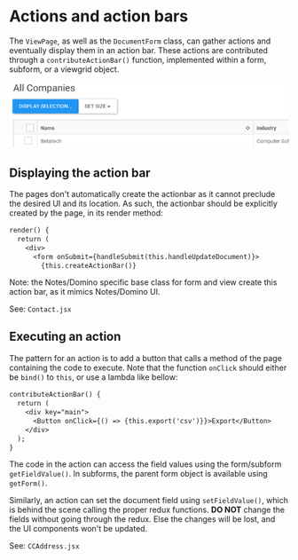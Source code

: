 # Actions and action bars

The `ViewPage`, as well as the `DocumentForm` class, can gather actions and eventually display them in an action bar. These actions are contributed through a `contributeActionBar()` function, implemented within a form, subform, or a viewgrid object.

![](sampleactionbar.png)

## Displaying the action bar

The pages don't automatically create the actionbar as it cannot preclude the desired UI and its location. As such, the actionbar should be explicitly created by the page, in its render method:

    render() {
      return (
        <div>
          <form onSubmit={handleSubmit(this.handleUpdateDocument)}>
            {this.createActionBar()}

Note: the Notes/Domino specific base class for form and view create this action bar, as it mimics Notes/Domino UI.

See: `Contact.jsx`

## Executing an action

The pattern for an action is to add a button that calls a method of the page containing the code to execute.
Note that the function `onClick` should either be `bind()` to `this`, or use a lambda like bellow:

    contributeActionBar() {
      return (
        <div key="main">
          <Button onClick={() => {this.export('csv')}}>Export</Button>
        </div>
      );
    }

The code in the action can access the field values using the form/subform `getFieldValue()`. In subforms, the parent form object is available using `getForm()`.

Similarly, an action can set the document field using `setFieldValue()`, which is behind the scene calling the proper redux functions.
**DO NOT** change the fields without going through the redux. Else the changes will be lost, and the UI components won't be updated.

See: `CCAddress.jsx`